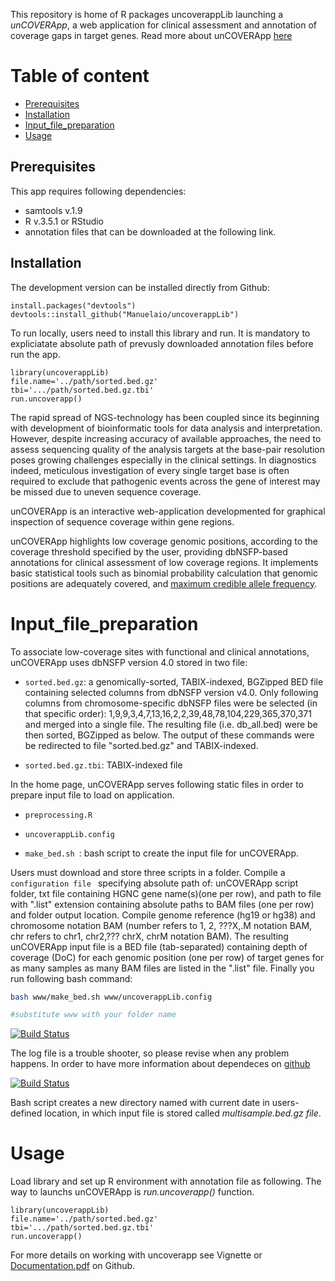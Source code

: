 This repository is home of R packages uncoverappLib launching a *unCOVERApp*, a web application for clinical assessment and annotation of coverage gaps in target genes. 
Read more about unCOVERApp [here](https://www.biorxiv.org/content/10.1101/2020.02.10.939769v1)

# Table of content

* [Prerequisites](#Prerequisites)
* [Installation](#Installation)
* [Input_file_preparation](#Input_file_preparation)
* [Usage](#Usage)


## Prerequisites


This app requires following dependencies:
- samtools v.1.9
- R v.3.5.1 or RStudio
- annotation files that can be downloaded at the following link.

## Installation


The development version can be installed directly from Github:

``` {r}
install.packages("devtools")
devtools::install_github("Manuelaio/uncoverappLib")
``` 

To run locally, users need to install this library and run. It is mandatory to expliciatate absolute path of prevusly downloaded annotation files before run the app. 

``` {r}
library(uncoverappLib)
file.name='../path/sorted.bed.gz'
tbi='.../path/sorted.bed.gz.tbi'
run.uncoverapp()

``` 
The rapid spread of NGS-technology has been coupled since its beginning with development of bioinformatic tools for data analysis and interpretation. However, despite increasing accuracy of available approaches, the need to assess sequencing quality of the analysis targets at the base-pair resolution poses growing challenges especially in the clinical settings.  In diagnostics indeed, meticulous investigation of every single target base is often required to exclude that pathogenic events across the gene of interest may be missed due to uneven sequence coverage.


unCOVERApp is an interactive web-application developmented for graphical inspection of sequence coverage within gene regions.


unCOVERApp highlights low coverage genomic positions, according to the coverage threshold specified by the user, providing dbNSFP-based annotations for clinical assessment of low coverage regions. It implements basic statistical tools such as binomial probability calculation that genomic positions are adequately covered, and [maximum credible allele frequency](http://cardiodb.org/allelefrequencyapp/). 


# Input_file_preparation

To associate low-coverage sites with functional and clinical annotations, unCOVERApp uses dbNSFP version 4.0 stored in two file:


* `sorted.bed.gz`: a genomically-sorted, TABIX-indexed, BGZipped BED file containing selected columns from dbNSFP version  v4.0. Only following columns from chromosome-specific dbNSFP files were be selected (in that specific order): $1,$9,$9,$3,$4,$7,$13,$16,$2,$2,$39,$48,$78,$104,$229,$365,$370,$371 and merged into a single file. The resulting file (i.e. db_all.bed) were be then sorted, BGZipped as below. The output of these commands were be redirected to file "sorted.bed.gz" and TABIX-indexed. 


* `sorted.bed.gz.tbi`: TABIX-indexed file


In the home page, unCOVERApp serves following static files in order to prepare input file to load on application.  

* `preprocessing.R ` 

* `uncoverappLib.config `

* `make_bed.sh `: bash script to create the input file for unCOVERApp. 

Users must download and store three scripts in a folder. 
Compile a `configuration file ` specifying absolute path of: unCOVERApp script folder, txt file containing HGNC gene name(s)(one per row), and path to file with ".list" extension containing absolute paths to BAM files (one per row) and folder output location. Compile genome reference (hg19 or hg38) and chromosome notation BAM (number refers to 1, 2, ???X,.M notation BAM, chr refers to chr1, chr2,??? chrX, chrM notation BAM). The resulting unCOVERApp input file is a BED file (tab-separated) containing depth of coverage (DoC) for each genomic position (one per row) of target genes for as many samples as many BAM files are listed in the ".list" file. Finally you run following bash command:

```sh
bash www/make_bed.sh www/uncoverappLib.config

#substitute www with your folder name

```

[![Build Status](https://travis-ci.com/Manuelaio/test_app.svg?token=25AMAYuQwZENC1xVJVSe&branch=master)](https://travis-ci.com/Manuelaio/test_app)

The log file is a trouble shooter, so please revise when any problem happens. In order to have more information about dependeces on [github](https://github.com/Manuelaio/test_dependence)

[![Build Status](https://travis-ci.com/Manuelaio/test_dependence.svg?branch=master)](https://travis-ci.com/Manuelaio/test_dependence)

Bash script creates a new directory named with current date in users-defined location, in which input file is stored called *multisample.bed.gz file*.


# Usage

Load library and set up R environment with annotation file as following. 
The way to launchs unCOVERApp is *run.uncoverapp()* function. 

``` {r}
library(uncoverappLib)
file.name='../path/sorted.bed.gz'
tbi='.../path/sorted.bed.gz.tbi'
run.uncoverapp()

``` 

For more details on working with uncoverapp see Vignette or [Documentation.pdf](https://github.com/Manuelaio/unCOVERApp/blob/master/Documentation.pdf) on Github. 


